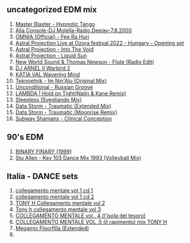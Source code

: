 uncategorized EDM mix
------------
1.  [Master Blaster - Hypnotic Tango](https://www.youtube.com/watch?v=qidiM8vTg40)  
2.  [Alla Console-DJ Molella-Radio Deejay-7.8.2000](https://www.youtube.com/watch?v=10Xz3zA3AQk)  
3.  [OMNIA (Official) - Fee Ra Huri](https://www.youtube.com/watch?v=J56VVtlZCGE)  
4.  [Astral Projection Live at Ozora festival 2022 - Hungary - Opening set](https://www.youtube.com/watch?v=XfF10Cn3S5o)  
5.  [Astral Projection - Into The Void](https://www.youtube.com/watch?v=js8mhVrB8CA)   
6.  [Astral Projection - Liquid Sun](https://www.youtube.com/watch?v=0KYdyzYuKAg)  
7.  [New World Sound & Thomas Newson - Flute (Radio Edit)](https://www.youtube.com/watch?v=8-bDRIILzZ8)  
8.  [DJ ARNEL II Warbird 2](https://www.youtube.com/watch?v=64M9aQGOYKk)  
9.  [KATIA VAL  Wavering Mind](https://www.youtube.com/watch?v=fp65CEq85AY)  
10.  [Teknoetnik - Im Nin'Alu (Original Mix)](https://www.youtube.com/watch?v=jNmlNFhbZyQ)  
11.  [Unconditional - Russian Groove](https://www.youtube.com/watch?v=VR5S9hQBL_g)  
12.  [LAMBDA | Hold on Tight(Nalin & Kane Remix)](https://www.youtube.com/watch?v=_D6WRsoZOMQ)  
13.  [Sleepless (Svegliando Mix)](https://www.youtube.com/watch?v=RmrsPZGCW5k)
14.  [Data Storm - Traumatic (Extended Mix)](https://www.youtube.com/watch?v=mS5rEbjR09I)  
15.  [ Data Storm - Traumatic (Moonrise Remix) ](https://www.youtube.com/watch?v=2BXS788TB2A)
16.  [ Subway Shamans - Clinical Conception ](https://www.youtube.com/watch?v=-OMLnGtIzug)


90's EDM
-----------
1.  [ BINARY FINARY (1999) ](https://www.youtube.com/watch?v=ZJ8FYZSGDcI)  
2.  [ Stu Allen - Key 103 Dance Mix 1993 (Volleyball Mix) ](https://www.youtube.com/watch?v=Rvy_n4ek3Vw)



Italia - DANCE sets
----------------
1.  [collegamento mentale vol 1 cd 1](https://www.youtube.com/watch?v=sW9nj9NP3y0)  
2.  [collegamento mentale vol 1 cd 2](https://www.youtube.com/watch?v=TGFjZfqem1g)  
3.  [TONY H Collegamento mentale vol 2](https://www.youtube.com/watch?v=JSDx5tjcDlo)  
4.  [Tony h collegamento mentale vol 3](https://www.youtube.com/watch?v=BtR2Qr0Qv_U)  
5.  [COLLEGAMENTO MENTALE vol . 4 (l'isola del tesoro)](https://www.youtube.com/watch?v=whlY1uWkEus)  
6.  [COLLEGAMENTO MENTALE VOL .5 (il rapimento) mix TONY H](https://www.youtube.com/watch?v=fUUWd3ro4rY)  
7.  [Megamix Floorfilla (Extended)](https://www.youtube.com/watch?v=SdBmOUHYYag)  
8.  
